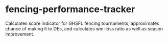 # fencing-performance-tracker
Calculates score indicator for GHSFL fencing tournaments, approximates chance of making it to DEs, and calculates win-loss ratio as well as season improvement.
